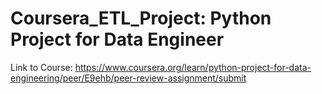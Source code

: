 # Coursera_ETL_Project: Python Project for Data Engineer
Link to Course: https://www.coursera.org/learn/python-project-for-data-engineering/peer/E9ehb/peer-review-assignment/submit
